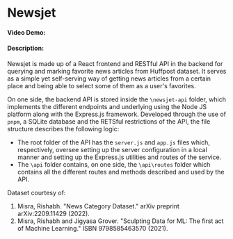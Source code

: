 # Newsjet
#### Video Demo:  <URL HERE>
#### Description:
Newsjet is made up of a React frontend and RESTful API in the backend for querying and marking favorite news articles from Huffpost dataset. It serves as a simple yet self-serving way of getting news articles from a certain place and being able to select some of them as a user's favorites.

On one side, the backend API is stored inside the `\newsjet-api` folder, which implements the different endpoints and underlying using the Node JS platform along with the Express.js framework. Developed through the use of `pnpm`, a SQLite database and the RETSful restrictions of the API, the file structure describes the following logic:
- The root folder of the API has the `server.js` and `app.js` files which, respectively, oversee setting up the server configuration in a local manner and setting up the Express.js utilities and routes of the service.
- The `\api` folder contains, on one side, the `\api\routes` folder which contains all the different routes and methods described and used by the API.


Dataset courtesy of:
1. Misra, Rishabh. "News Category Dataset." arXiv preprint arXiv:2209.11429 (2022).
2. Misra, Rishabh and Jigyasa Grover. "Sculpting Data for ML: The first act of Machine Learning." ISBN 9798585463570 (2021).